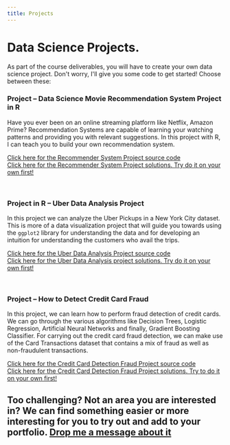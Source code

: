 ```yaml
---
title: Projects
---
```


# Data Science Projects.

As part of the course deliverables, you will have to create your own data science project. Don't worry, I'll give you some code to get started! Choose between these:


### Project – Data Science Movie Recommendation System Project in R

Have you ever been on an online streaming platform like Netflix, Amazon Prime? Recommendation Systems are capable of learning your watching patterns and providing you  with relevant suggestions. In this project with R, I can teach you to build your own recommendation system.

[Click here for the Recommender System Project source code](https://colab.research.google.com/drive/1wGzHgJ7K8mtlxi4FYLC01sdTOm8naygg)\
[Click here for the Recommender System Project solutions. Try do it on your own first!](https://colab.research.google.com/drive/1oTzjTFzoJF_mTh_2wOZAntA4lf-ZisxX)

<br>

### Project in R – Uber Data Analysis Project

In this project we can analyze the Uber Pickups in a New York City dataset. This is more of a data visualization project that will guide you towards using the `ggplot2` library for understanding the data and for developing an intuition for understanding the customers who avail the trips.

[Click here for the Uber Data Analysis Project source code](https://colab.research.google.com/drive/1Xq2YIj2LHxhHUy3y5-wKscIifWbjPlzn)\
[Click here for the Uber Data Analysis project solutions. Try do it on your own first!](https://colab.research.google.com/drive/1_RQTckFGfnokEnTshYiqA4bJMUvQOf0B)

<br>

### Project – How to Detect Credit Card Fraud

In this project, we can learn how to perform fraud detection of credit cards. We can go through the various algorithms like Decision Trees, Logistic Regression, Artificial Neural Networks and finally, Gradient Boosting Classifier. For carrying out the credit card fraud detection, we can make use of the Card Transactions dataset that contains a mix of fraud as well as non-fraudulent transactions.

[Click here for the Credit Card Detection Fraud Project source code](https://colab.research.google.com/drive/12aO1N5B2PIa1FMLpfoc-ofXeCy_eFv7i)\
[Click here for the Credit Card Detection Fraud Project solutions. Try to do it on your own first!](https://colab.research.google.com/drive/1sIJ_iTfG-w-B2fzl4xalrOBoOoKJPhbY)
<br>


## Too challenging? Not an area you are interested in? We can find something easier or more interesting for you to try out and add to your portfolio. [Drop me a message about it](graciela.carrillo@kaplan.com)


